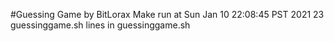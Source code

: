 #Guessing Game by BitLorax
Make run at Sun Jan 10 22:08:45 PST 2021
23 guessinggame.sh lines in guessinggame.sh
